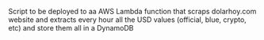 Script to be deployed to aa AWS Lambda function that scraps dolarhoy.com website and extracts every hour all the USD values (official, blue, crypto, etc) and store them all in a DynamoDB
